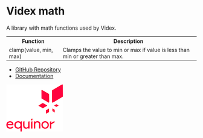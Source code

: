 # Videx math

A library with math functions used by Videx.

 <table style="width:auto">
  <tr>
    <th>Function</th>
    <th>Description</th>
  </tr>
  <tr>
    <td>clamp(value, min, max)</td>
    <td>Clamps the value to min or max if value is less than min or greater than max.</td>
  </tr>
</table>

- [GitHub Repository](https://github.com/equinor/videx-math)
- [Documentation](https://equinor.github.io/videx-math)

![Equinor Logo](images/equinor-logo.png)
